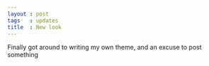 ```yaml
---
layout : post
tags   : updates
title  : New look
---
```


Finally got around to writing my own theme, and an excuse to post something
